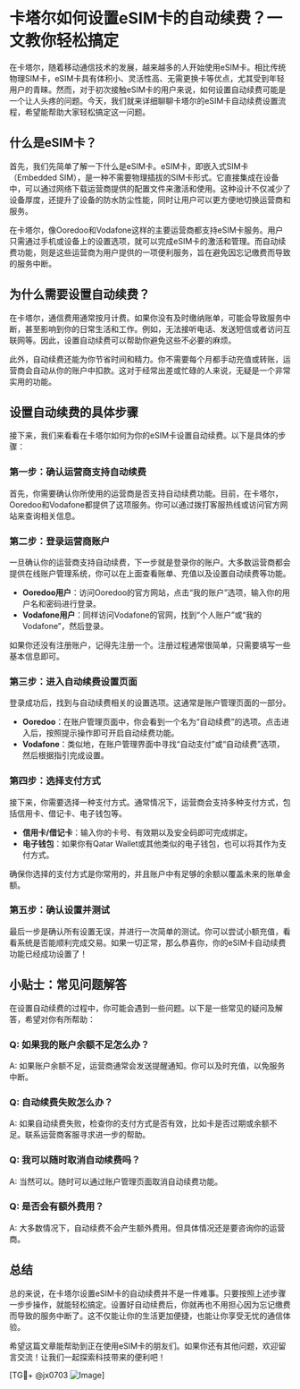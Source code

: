 # 卡塔尔如何设置eSIM卡的自动续费？一文教你轻松搞定

在卡塔尔，随着移动通信技术的发展，越来越多的人开始使用eSIM卡。相比传统物理SIM卡，eSIM卡具有体积小、灵活性高、无需更换卡等优点，尤其受到年轻用户的青睐。然而，对于初次接触eSIM卡的用户来说，如何设置自动续费可能是一个让人头疼的问题。今天，我们就来详细聊聊卡塔尔的eSIM卡自动续费设置流程，希望能帮助大家轻松搞定这一问题。

## 什么是eSIM卡？

首先，我们先简单了解一下什么是eSIM卡。eSIM卡，即嵌入式SIM卡（Embedded SIM），是一种不需要物理插拔的SIM卡形式。它直接集成在设备中，可以通过网络下载运营商提供的配置文件来激活和使用。这种设计不仅减少了设备厚度，还提升了设备的防水防尘性能，同时让用户可以更方便地切换运营商和服务。

在卡塔尔，像Ooredoo和Vodafone这样的主要运营商都支持eSIM卡服务。用户只需通过手机或设备上的设置选项，就可以完成eSIM卡的激活和管理。而自动续费功能，则是这些运营商为用户提供的一项便利服务，旨在避免因忘记缴费而导致的服务中断。

## 为什么需要设置自动续费？

在卡塔尔，通信费用通常按月计费。如果你没有及时缴纳账单，可能会导致服务中断，甚至影响到你的日常生活和工作。例如，无法接听电话、发送短信或者访问互联网等。因此，设置自动续费可以帮助你避免这些不必要的麻烦。

此外，自动续费还能为你节省时间和精力。你不需要每个月都手动充值或转账，运营商会自动从你的账户中扣款。这对于经常出差或忙碌的人来说，无疑是一个非常实用的功能。

## 设置自动续费的具体步骤

接下来，我们来看看在卡塔尔如何为你的eSIM卡设置自动续费。以下是具体的步骤：

### 第一步：确认运营商支持自动续费

首先，你需要确认你所使用的运营商是否支持自动续费功能。目前，在卡塔尔，Ooredoo和Vodafone都提供了这项服务。你可以通过拨打客服热线或访问官方网站来查询相关信息。

### 第二步：登录运营商账户

一旦确认你的运营商支持自动续费，下一步就是登录你的账户。大多数运营商都会提供在线账户管理系统，你可以在上面查看账单、充值以及设置自动续费等功能。

- **Ooredoo用户**：访问Ooredoo的官方网站，点击“我的账户”选项，输入你的用户名和密码进行登录。
- **Vodafone用户**：同样访问Vodafone的官网，找到“个人账户”或“我的Vodafone”，然后登录。

如果你还没有注册账户，记得先注册一个。注册过程通常很简单，只需要填写一些基本信息即可。

### 第三步：进入自动续费设置页面

登录成功后，找到与自动续费相关的设置选项。这通常是账户管理页面的一部分。

- **Ooredoo**：在账户管理页面中，你会看到一个名为“自动续费”的选项。点击进入后，按照提示操作即可开启自动续费功能。
- **Vodafone**：类似地，在账户管理界面中寻找“自动支付”或“自动续费”选项，然后根据指引完成设置。

### 第四步：选择支付方式

接下来，你需要选择一种支付方式。通常情况下，运营商会支持多种支付方式，包括信用卡、借记卡、电子钱包等。

- **信用卡/借记卡**：输入你的卡号、有效期以及安全码即可完成绑定。
- **电子钱包**：如果你有Qatar Wallet或其他类似的电子钱包，也可以将其作为支付方式。

确保你选择的支付方式是你常用的，并且账户中有足够的余额以覆盖未来的账单金额。

### 第五步：确认设置并测试

最后一步是确认所有设置无误，并进行一次简单的测试。你可以尝试小额充值，看看系统是否能顺利完成交易。如果一切正常，那么恭喜你，你的eSIM卡自动续费功能已经成功设置了！

## 小贴士：常见问题解答

在设置自动续费的过程中，你可能会遇到一些问题。以下是一些常见的疑问及解答，希望对你有所帮助：

### Q: 如果我的账户余额不足怎么办？
A: 如果账户余额不足，运营商通常会发送提醒通知。你可以及时充值，以免服务中断。

### Q: 自动续费失败怎么办？
A: 如果自动续费失败，检查你的支付方式是否有效，比如卡是否过期或余额不足。联系运营商客服寻求进一步的帮助。

### Q: 我可以随时取消自动续费吗？
A: 当然可以。随时可以通过账户管理页面取消自动续费功能。

### Q: 是否会有额外费用？
A: 大多数情况下，自动续费不会产生额外费用。但具体情况还是要咨询你的运营商。

## 总结

总的来说，在卡塔尔设置eSIM卡的自动续费并不是一件难事。只要按照上述步骤一步步操作，就能轻松搞定。设置好自动续费后，你就再也不用担心因为忘记缴费而导致的服务中断了。这不仅能让你的生活更加便捷，也能让你享受无忧的通信体验。

希望这篇文章能帮助到正在使用eSIM卡的朋友们。如果你还有其他问题，欢迎留言交流！让我们一起探索科技带来的便利吧！

[TG💪+ @jx0703 ![Image](https://github.com/user-attachments/assets/dbca1d08-cadb-493c-b0ec-ad6f7a83f270)]